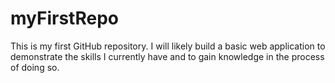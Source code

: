 # myFirstRepo
This is my first GitHub repository. I will likely build a basic web application to demonstrate the skills I currently have and to gain knowledge in the process of doing so.

